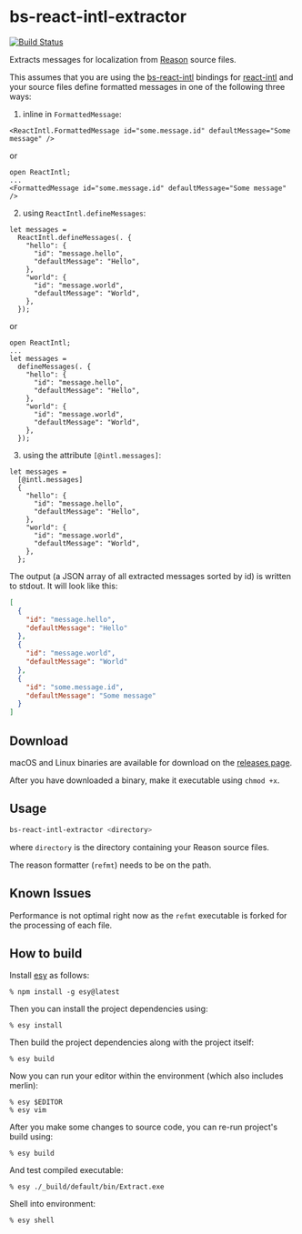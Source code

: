 # bs-react-intl-extractor

[![Build Status](https://travis-ci.org/cknitt/bs-react-intl-extractor.svg?branch=master)](https://travis-ci.org/cknitt/bs-react-intl-extractor)

Extracts messages for localization from [Reason] source files.

This assumes that you are using the [bs-react-intl] bindings for [react-intl]
and your source files define formatted messages in one of the following three ways:

1.  inline in `FormattedMessage`:

```reason
<ReactIntl.FormattedMessage id="some.message.id" defaultMessage="Some message" />
```

or

```reason
open ReactIntl;
...
<FormattedMessage id="some.message.id" defaultMessage="Some message" />
```

2.  using `ReactIntl.defineMessages`:

```reason
let messages =
  ReactIntl.defineMessages(. {
    "hello": {
      "id": "message.hello",
      "defaultMessage": "Hello",
    },
    "world": {
      "id": "message.world",
      "defaultMessage": "World",
    },
  });
```

or

```reason
open ReactIntl;
...
let messages =
  defineMessages(. {
    "hello": {
      "id": "message.hello",
      "defaultMessage": "Hello",
    },
    "world": {
      "id": "message.world",
      "defaultMessage": "World",
    },
  });
```

3.  using the attribute `[@intl.messages]`:

```reason
let messages =
  [@intl.messages]
  {
    "hello": {
      "id": "message.hello",
      "defaultMessage": "Hello",
    },
    "world": {
      "id": "message.world",
      "defaultMessage": "World",
    },
  };
```

The output (a JSON array of all extracted messages sorted by id) is written to stdout. It will look like this:

```json
[
  {
    "id": "message.hello",
    "defaultMessage": "Hello"
  },
  {
    "id": "message.world",
    "defaultMessage": "World"
  },
  {
    "id": "some.message.id",
    "defaultMessage": "Some message"
  }
]
```

## Download

macOS and Linux binaries are available for download on the [releases page].

After you have downloaded a binary, make it executable using `chmod +x`.

## Usage

```sh
bs-react-intl-extractor <directory>
```

where `directory` is the directory containing your Reason source files.

The reason formatter (`refmt`) needs to be on the path.

## Known Issues

Performance is not optimal right now as the `refmt` executable is forked for the processing of each file.

## How to build

Install [esy] as follows:

    % npm install -g esy@latest

Then you can install the project dependencies using:

    % esy install

Then build the project dependencies along with the project itself:

    % esy build

Now you can run your editor within the environment (which also includes merlin):

    % esy $EDITOR
    % esy vim

After you make some changes to source code, you can re-run project's build
using:

    % esy build

And test compiled executable:

    % esy ./_build/default/bin/Extract.exe

Shell into environment:

    % esy shell

[reason]: https://reasonml.github.io
[bs-react-intl]: https://github.com/alexfedoseev/bs-react-intl
[react-intl]: https://github.com/yahoo/react-intl
[releases page]: https://github.com/cknitt/bs-react-intl-extractor/releases
[esy]: https://esy.sh

